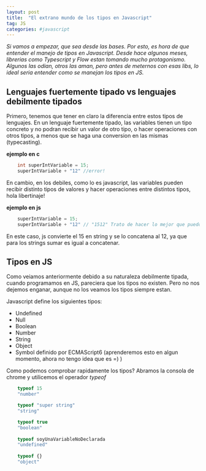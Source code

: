 ```yaml
---
layout: post
title:  "El extrano mundo de los tipos en Javascript"
tag: JS
categories: #javascript
---
```


*Si vamos a empezar, que sea desde las bases. Por esto, es hora de que entender el manejo de tipos en Javascript. Desde hace algunos meses, librerias como Typescript y Flow estan tomando mucho protagonismo. Algunos las odian, otros las aman, pero antes de meternos con esas libs, lo ideal seria entender como se manejan los tipos en JS.*

## Lenguajes fuertemente tipado vs lenguajes debilmente tipados
Primero, tenemos que tener en claro la diferencia entre estos tipos de lenguajes. En un lenguaje fuertemente tipado, las variables tienen un tipo concreto y no podran recibir un valor de otro tipo, o hacer operaciones con otros tipos, a menos que se haga una conversion en las mismas (typecasting).

**ejemplo en c**
```c
    int superIntVariable = 15; 
    superIntVariable + "12" //error!
```
En cambio, en los debiles, como lo es javascript, las variables pueden recibir distinto tipos de valores  y hacer operaciones entre distintos tipos, hola libertinaje! 

**ejemplo en js** 
```javascript
    superIntVariable = 15; 
    superIntVariable + "12" // "1512" Trato de hacer lo mejor que puedo ;)
```
En este caso, js convierte el 15 en string y se lo concatena al 12, ya que para los strings sumar es igual a concatenar. 

## Tipos en JS
Como veiamos anteriormente debido a su naturaleza debilmente tipada, cuando programamos en JS, pareciera que los tipos no existen. Pero no nos dejemos enganar, aunque no los veamos los tipos siempre estan. 

Javascript define los siguientes tipos: 

* Undefined
* Null 
* Boolean 
* Number
* String
* Object 
* Symbol definido por ECMAScript6 (aprenderemos esto en algun momento, ahora no tengo idea que es =) )

Como podemos comprobar rapidamente los tipos? Abramos la consola de chrome y utilicemos el operador *typeof*

```javascript
    typeof 15
    "number"

    typeof "super string"
    "string"

    typeof true
    "boolean"
    
    typeof soyUnaVariableNoDeclarada
    "undefined"
    
    typeof {}
    "object" 
```
